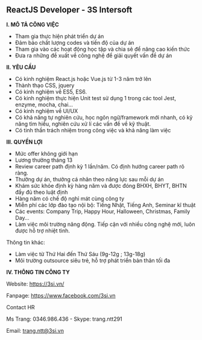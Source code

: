ReactJS Developer - 3S Intersoft
---
**I. MÔ TẢ CÔNG VIỆC**

- Tham gia thực hiện phát triển dự án
- Đảm bảo chất lượng codes và tiến độ của dự án
- Tham gia vào các hoạt động học tập và chia sẻ để nâng cao kiến thức
- Đưa ra những đề xuất về công nghệ để giải quyết vấn đề dự án

**II. YÊU CẦU**
- Có kinh nghiệm React.js hoặc Vue.js từ 1-3 năm trở lên
- Thành thạo CSS, jquery
- Có kinh nghiệm về ES5, ES6.
- Có kinh nghiệm thực hiện Unit test sử dụng 1 trong các tool Jest, enzyme, mocha, chai...
- Có kinh nghiệm về UI/UX
- Có khả năng tự nghiên cứu, học ngôn ngữ/framework mới nhanh, có kỹ năng tìm hiểu, nghiên cứu xử lí các vấn đề về kỹ thuật.
- Có tinh thần trách nhiệm trong công việc và khả năng làm việc

**III. QUYỀN LỢI**
- Mức offer không giới hạn 
- Lương thưởng tháng 13
- Review career path định kỳ 1 lần/năm. Có định hướng career path rõ ràng.
- Thưởng dự án, thưởng cá nhân theo năng lực sau mỗi dự án
- Khám sức khỏe định kỳ hàng năm và được đóng BHXH, BHYT, BHTN đầy đủ theo luật định
- Hàng năm có chế độ nghỉ mát cùng công ty
- Miễn phí các lớp đào tạo nội bộ: Tiếng Nhật, Tiếng Anh, Seminar kĩ thuật
- Các events: Company Trip, Happy Hour, Halloween, Christmas, Family Day…
- Làm việc môi trường năng động. Tiếp cận với nhiều công nghệ mới, luôn được hỗ trợ nhiệt tình.

Thông tin khác:
- Làm việc từ Thứ Hai đến Thứ Sáu (9g-12g ; 13g-18g)
- Môi trường outsource siêu trẻ, hỗ trợ phát triển bản thân tối đa

**IV. THÔNG TIN CÔNG TY**

Website: https://3si.vn/ 

Fanpage: https://www.facebook.com/3si.vn

Contact HR

Ms Trang: 0346.986.436 - Skype: trang.ntt291

Email: trang.ntt@3si.vn
